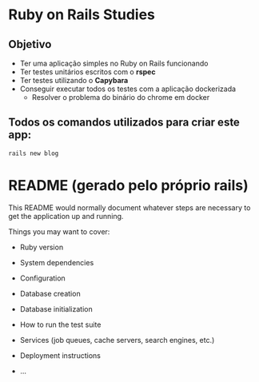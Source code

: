 # Ruby on Rails Studies

## Objetivo

- Ter uma aplicação simples no Ruby on Rails funcionando
- Ter testes unitários escritos com o **rspec**
- Ter testes utilizando o **Capybara**
- Conseguir executar todos os testes com a aplicação dockerizada
  - Resolver o problema do binário do chrome em docker

## Todos os comandos utilizados para criar este app:

```sh
rails new blog
```

# README (gerado pelo próprio rails)

This README would normally document whatever steps are necessary to get the
application up and running.

Things you may want to cover:

- Ruby version

- System dependencies

- Configuration

- Database creation

- Database initialization

- How to run the test suite

- Services (job queues, cache servers, search engines, etc.)

- Deployment instructions

- ...
